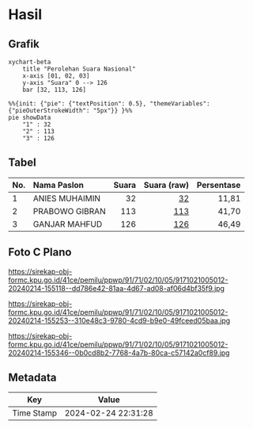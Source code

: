# Hasil

## Grafik

```mermaid
xychart-beta
    title "Perolehan Suara Nasional"
    x-axis [01, 02, 03]
    y-axis "Suara" 0 --> 126
    bar [32, 113, 126]
```

```mermaid
%%{init: {"pie": {"textPosition": 0.5}, "themeVariables": {"pieOuterStrokeWidth": "5px"}} }%%
pie showData
    "1" : 32
    "2" : 113
    "3" : 126
```

## Tabel

| No. | Nama Paslon    | Suara | Suara (raw) | Persentase |
|:--- |:-------------- | -----:| -----------:| ----------:|
| 1   | ANIES MUHAIMIN | 32    | [32][p-1]   | 11,81      |
| 2   | PRABOWO GIBRAN | 113   | [113][p-2]  | 41,70      |
| 3   | GANJAR MAHFUD  | 126   | [126][p-3]  | 46,49      |


[p-1]: https://github.com/gigit-pemilu/pemilu-2024/blob/main/pilpres/hitung-suara/sub/91-papua/sub/71-kota-jayapura/sub/02-jayapura-selatan/sub/1005-entrop/sub/012-tps/sub/paslon-1.txt
[p-2]: https://github.com/gigit-pemilu/pemilu-2024/blob/main/pilpres/hitung-suara/sub/91-papua/sub/71-kota-jayapura/sub/02-jayapura-selatan/sub/1005-entrop/sub/012-tps/sub/paslon-2.txt
[p-3]: https://github.com/gigit-pemilu/pemilu-2024/blob/main/pilpres/hitung-suara/sub/91-papua/sub/71-kota-jayapura/sub/02-jayapura-selatan/sub/1005-entrop/sub/012-tps/sub/paslon-3.txt

## Foto C Plano

https://sirekap-obj-formc.kpu.go.id/41ce/pemilu/ppwp/91/71/02/10/05/9171021005012-20240214-155118--dd786e42-81aa-4d67-ad08-af06d4bf35f9.jpg

https://sirekap-obj-formc.kpu.go.id/41ce/pemilu/ppwp/91/71/02/10/05/9171021005012-20240214-155253--310e48c3-9780-4cd9-b9e0-49fceed05baa.jpg

https://sirekap-obj-formc.kpu.go.id/41ce/pemilu/ppwp/91/71/02/10/05/9171021005012-20240214-155346--0b0cd8b2-7768-4a7b-80ca-c57142a0cf89.jpg


## Metadata

| Key        | Value               |
| ---------- | ------------------- |
| Time Stamp | 2024-02-24 22:31:28 |



